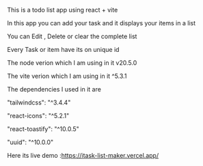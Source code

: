 This is a todo list app using react + vite

In this app you can add your task and it displays your items in a list 

You can Edit , Delete or clear the complete list

Every Task or item have its on unique id



The node verion which I am using in it v20.5.0

The vite verion which I am using in it ^5.3.1



The dependencies I used in it are 

"tailwindcss": "^3.4.4"

"react-icons": "^5.2.1"

"react-toastify": "^10.0.5"

"uuid": "^10.0.0"



Here its live demo :https://itask-list-maker.vercel.app/



